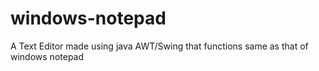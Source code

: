 # windows-notepad
A Text Editor made using  java AWT/Swing that functions same  as that of windows notepad
